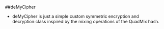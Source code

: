 ##deMyCipher

- deMyCipher is just a simple custom symmetric encryption and decryption class inspired by the mixing operations of the QuadMix hash.
